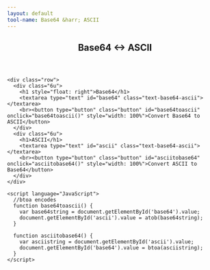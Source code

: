 ```yaml
---
layout: default
tool-name: Base64 &harr; ASCII
---
```

<div id="main">
  <div class="container">
    <div class="row">
      <div id="content" class="12u">
        <header>
          <h2>Base64 &harr; ASCII</h2>
        </header>
      </div>
    </div>

    <div class="row">
      <div class="6u">
        <h1 style="float: right">Base64</h1>
        <textarea type="text" id="base64" class="text-base64-ascii"></textarea>
        <br><button type="button" class="button" id="base64toascii" onclick="base64toascii()" style="width: 100%">Convert Base64 to ASCII</button>
      </div>
      <div class="6u">
        <h1>ASCII</h1>
        <textarea type="text" id="ascii" class="text-base64-ascii"></textarea>
        <br><button type="button" class="button" id="asciitobase64" onclick="asciitobase64()" style="width: 100%">Convert ASCII to Base64</button>
      </div>
    </div>

    <script language="JavaScript">
      //btoa encodes
      function base64toascii() {
        var base64string = document.getElementById('base64').value;
        document.getElementById('ascii').value = atob(base64string);
      }

      function asciitobase64() {
        var asciistring = document.getElementById('ascii').value;
        document.getElementById('base64').value = btoa(asciistring);
      }
    </script>
  </div>
</div>

